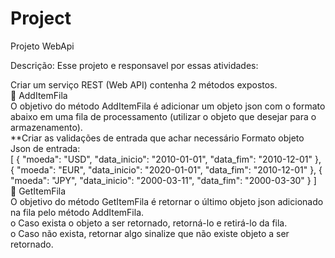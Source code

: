 # Project

Projeto WebApi

Descrição: Esse projeto e responsavel por essas atividades:

Criar um serviço REST (Web API) contenha 2 métodos expostos.
</br>
 AddItemFila
</br>
O objetivo do método AddItemFila é adicionar um objeto json com o formato abaixo em uma
fila de processamento (utilizar o objeto que desejar para o armazenamento).
</br>
**Criar as validações de entrada que achar necessário
Formato objeto Json de entrada:
</br>
[
 {
 "moeda": "USD",
 "data_inicio": "2010-01-01",
 "data_fim": "2010-12-01"
 },
 {
 "moeda": "EUR",
 "data_inicio": "2020-01-01",
 "data_fim": "2010-12-01"
 },
 {
 "moeda": "JPY",
 "data_inicio": "2000-03-11",
 "data_fim": "2000-03-30"
 }
]
</br>
 GetItemFila
</br>
O objetivo do método GetItemFila é retornar o último objeto json adicionado na fila pelo
método AddItemFila.
</br>
o Caso exista o objeto a ser retornado, retorná-lo e retirá-lo da fila.
</br>
o Caso não exista, retornar algo sinalize que não existe objeto a ser retornado.
